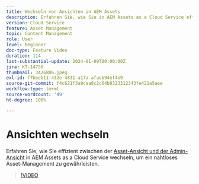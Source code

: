 ```yaml
---
title: Wechseln von Ansichten in AEM Assets
description: Erfahren Sie, wie Sie in AEM Assets as a Cloud Service effizient zwischen Ansichten wechseln und so ein nahtloses Asset-Management gewährleisten können.
version: Cloud Service
feature: Asset Management
topic: Content Management
role: User
level: Beginner
doc-type: Feature Video
duration: 114
last-substantial-update: 2024-01-09T00:00:00Z
jira: KT-14756
thumbnail: 3426806.jpeg
exl-id: f7beeb11-432e-4831-a17a-afaeb94ef4e9
source-git-commit: f4c621f3a9caa8c2c64b8323312343fe421a5aee
workflow-type: tm+mt
source-wordcount: '49'
ht-degree: 100%

---
```


# Ansichten wechseln

Erfahren Sie, wie Sie effizient zwischen der [Asset-Ansicht und der Admin-Ansicht](https://experienceleague.adobe.com/docs/experience-manager-cloud-service/content/assets/overview.html?lang=de#persona-based-experiences) in AEM Assets as a Cloud Service wechseln, um ein nahtloses Asset-Management zu gewährleisten.

>[!VIDEO](https://video.tv.adobe.com/v/3426806/?learn=on)
